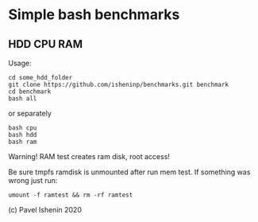 # Simple bash benchmarks
## HDD CPU RAM

Usage:
```
cd some_hdd_folder
git clone https://github.com/isheninp/benchmarks.git benchmark
cd benchmark
bash all
```

or separately
```
bash cpu
bash hdd
bash ram
```

Warning!
RAM test creates ram disk, root access!

Be sure tmpfs ramdisk is unmounted after run mem test. 
If something was wrong just run:
```
umount -f ramtest && rm -rf ramtest
```

(c) Pavel Ishenin 2020